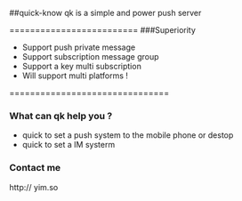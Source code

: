 ##quick-know
qk is a simple and power push server

=========================
###Superiority
* Support push private message   
* Support subscription message group   
* Support a key multi subscription   
* Will support multi platforms !  

===============================
### What can qk help you ?
* quick to set a push system to the mobile phone or destop  
* quick to set a IM systerm

### Contact me
http:// yim.so
